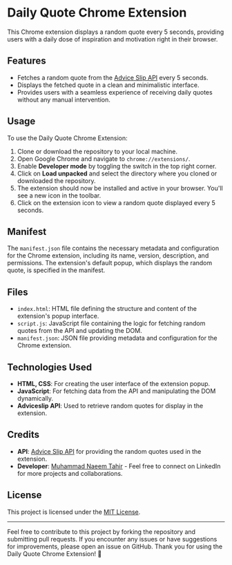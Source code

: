 # Daily Quote Chrome Extension

This Chrome extension displays a random quote every 5 seconds, providing users with a daily dose of inspiration and motivation right in their browser.

## Features

- Fetches a random quote from the [Advice Slip API](https://api.adviceslip.com/advice) every 5 seconds.
- Displays the fetched quote in a clean and minimalistic interface.
- Provides users with a seamless experience of receiving daily quotes without any manual intervention.

## Usage

To use the Daily Quote Chrome Extension:

1. Clone or download the repository to your local machine.
2. Open Google Chrome and navigate to `chrome://extensions/`.
3. Enable **Developer mode** by toggling the switch in the top right corner.
4. Click on **Load unpacked** and select the directory where you cloned or downloaded the repository.
5. The extension should now be installed and active in your browser. You'll see a new icon in the toolbar.
6. Click on the extension icon to view a random quote displayed every 5 seconds.

## Manifest

The `manifest.json` file contains the necessary metadata and configuration for the Chrome extension, including its name, version, description, and permissions. The extension's default popup, which displays the random quote, is specified in the manifest.

## Files

- `index.html`: HTML file defining the structure and content of the extension's popup interface.
- `script.js`: JavaScript file containing the logic for fetching random quotes from the API and updating the DOM.
- `manifest.json`: JSON file providing metadata and configuration for the Chrome extension.

## Technologies Used

- **HTML, CSS**: For creating the user interface of the extension popup.
- **JavaScript**: For fetching data from the API and manipulating the DOM dynamically.
- **Adviceslip API**: Used to retrieve random quotes for display in the extension.

## Credits

- **API**: [Advice Slip API](https://api.adviceslip.com/) for providing the random quotes used in the extension.
- **Developer**: [Muhammad Naeem Tahir](https://www.linkedin.com/in/muhammadnaeemtahir/) - Feel free to connect on LinkedIn for more projects and collaborations.

## License

This project is licensed under the [MIT License](LICENSE).

---
Feel free to contribute to this project by forking the repository and submitting pull requests. If you encounter any issues or have suggestions for improvements, please open an issue on GitHub. Thank you for using the Daily Quote Chrome Extension! 🌟